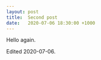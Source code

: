 ```yaml
---
layout: post
title:  Second post
date:   2020-07-06 18:30:00 +1000
---
```

Hello again.

Edited 2020-07-06.
